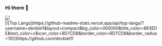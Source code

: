 ### Hi there 👋


<div>
  <div>
    <img src="https://github-readme-stats.vercel.app/api? username=devbiel1&show_icons=true&hide=prs&count_private=true&bg_color=000000&title_color=883EDE&text_color=883EDE&icon_color=9D7CD8&border_color=9D7CD8&border_radius=10&theme=midnight-purple">
  
  </div>
  <div>
    [![Top Langs](https://github-readme-stats.vercel.app/api/top-langs/?username=devbiel1&layout=compact&bg_color=000000&title_color=883EDE&text_color=c&icon_color=9D7CD8&border_color=9D7CD8&border_radius=10)](https://github.com/devbiel1)
  </div>
</div>
